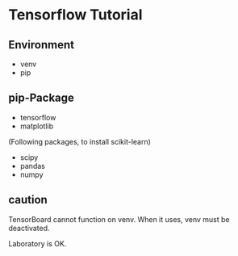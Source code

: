 # Tensorflow Tutorial

## Environment
- venv
- pip

## pip-Package
- tensorflow
- matplotlib

(Following packages, to install scikit-learn)
- scipy
- pandas
- numpy

## caution
TensorBoard cannot function on venv.
When it uses, venv must be deactivated.

Laboratory is OK.

